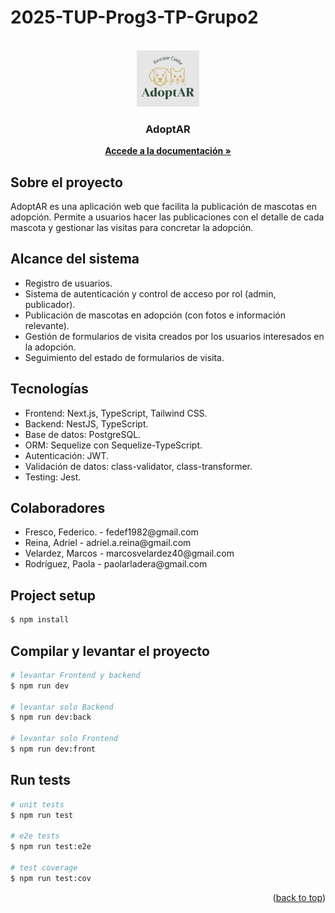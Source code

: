 <a name="readme-top"></a>
# 2025-TUP-Prog3-TP-Grupo2

<!-- PROJECT LOGO -->
<br />
<div align="center">
  <a href="https://docs.google.com/document/d/1Tp3NS1_4iSdxhbV2G0Gn1zKr3-Gh8gFu/edit?usp=sharing&ouid=109882683574158321015&rtpof=true&sd=true">
    <img src="./frontend/public/adoptar_logo.png" alt="Logo" width="100" height="90">
  </a>

  <h3 align="center">AdoptAR</h3>

  <p align="center">
    <a href="https://docs.google.com/document/d/1Tp3NS1_4iSdxhbV2G0Gn1zKr3-Gh8gFu/edit?usp=sharing&ouid=109882683574158321015&rtpof=true&sd=true"><strong>Accede a la documentación »</strong></a>
  </p>
</div>

## Sobre el proyecto

AdoptAR es una aplicación web que facilita la publicación de mascotas en adopción. Permite a usuarios hacer las publicaciones con el detalle de cada mascota y gestionar las visitas para concretar la adopción.

## Alcance del sistema

<ul>
  <li>Registro de usuarios.</li>
  <li>Sistema de autenticación y control de acceso por rol (admin, publicador).</li>
  <li>Publicación de mascotas en adopción (con fotos e información relevante).</li>
  <li>Gestión de formularios de visita creados por los usuarios interesados en la adopción.</li>
  <li>Seguimiento del estado de formularios de visita.</li>

</ul>

## Tecnologías

<ul>
  <li>Frontend: Next.js, TypeScript, Tailwind CSS.</li>
  <li>Backend: NestJS, TypeScript.</li>
  <li>Base de datos: PostgreSQL.</li>
  <li>ORM: Sequelize con Sequelize-TypeScript.</li>
  <li>Autenticación: JWT.</li>
  <li>Validación de datos: class-validator, class-transformer.</li>
  <li>Testing: Jest.</li>
</ul>

## Colaboradores

<ul>
  <li>Fresco, Federico. - fedef1982@gmail.com</li>
  <li>Reina, Adriel - adriel.a.reina@gmail.com</li>
  <li>Velardez, Marcos - marcosvelardez40@gmail.com</li>
  <li>Rodríguez, Paola - paolarladera@gmail.com</li>
</ul>



## Project setup

```bash
$ npm install
```

## Compilar y levantar el proyecto

```bash
# levantar Frontend y backend
$ npm run dev

# levantar solo Backend
$ npm run dev:back

# levantar solo Frontend
$ npm run dev:front

```

## Run tests

```bash
# unit tests
$ npm run test

# e2e tests
$ npm run test:e2e

# test coverage
$ npm run test:cov
```
<p align="right">(<a href="#readme-top">back to top</a>)</p>